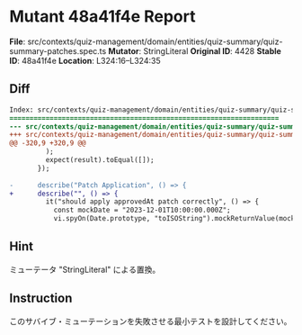 # Mutant 48a41f4e Report

**File**: src/contexts/quiz-management/domain/entities/quiz-summary/quiz-summary-patches.spec.ts
**Mutator**: StringLiteral
**Original ID**: 4428
**Stable ID**: 48a41f4e
**Location**: L324:16–L324:35

## Diff

```diff
Index: src/contexts/quiz-management/domain/entities/quiz-summary/quiz-summary-patches.spec.ts
===================================================================
--- src/contexts/quiz-management/domain/entities/quiz-summary/quiz-summary-patches.spec.ts	original
+++ src/contexts/quiz-management/domain/entities/quiz-summary/quiz-summary-patches.spec.ts	mutated #4428
@@ -320,9 +320,9 @@
         );
         expect(result).toEqual([]);
       });
 
-      describe("Patch Application", () => {
+      describe("", () => {
         it("should apply approvedAt patch correctly", () => {
           const mockDate = "2023-12-01T10:00:00.000Z";
           vi.spyOn(Date.prototype, "toISOString").mockReturnValue(mockDate);
```

## Hint

ミューテータ "StringLiteral" による置換。

## Instruction

このサバイブ・ミューテーションを失敗させる最小テストを設計してください。
